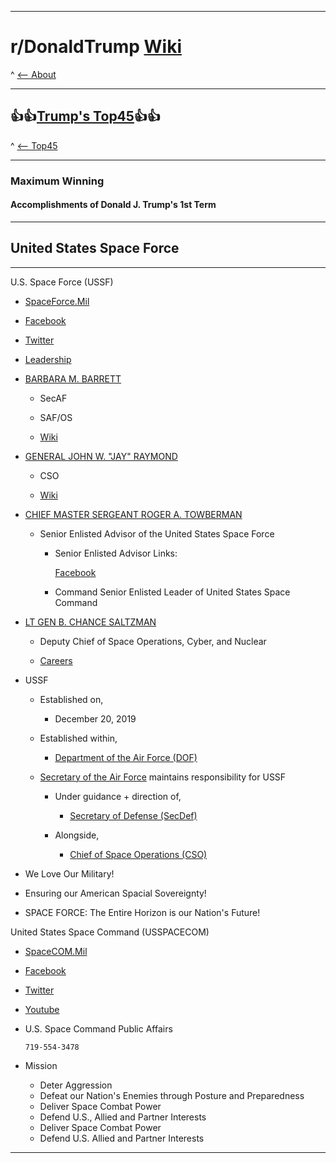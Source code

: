 -----

# **r/DonaldTrump [Wiki](https://www.reddit.com/r/DonaldTrump/wiki/index)**

^ [<-- About](https://www.reddit.com/r/DonaldTrump/wiki/donaldtrump)

-----

## 👍👍[Trump's Top45](https://www.reddit.com/r/donaldtrump/wiki/top45)👍👍

^ [<-- Top45](https://www.reddit.com/r/donaldtrump/wiki/top45)

-----

### Maximum Winning

#### Accomplishments of Donald J. Trump's __1st__ Term

-----


## United States Space Force


-----

U.S. Space Force (USSF)

- [SpaceForce.Mil](https://www.spaceforce.mil/)

- [Facebook](https://www.facebook.com/USSpaceForceDoD)

- [Twitter](https://twitter.com/SpaceForceDoD)

- [Leadership](https://www.spaceforce.mil/About-Us/Leadership/)

- [BARBARA M. BARRETT](https://www.spaceforce.mil/About-Us/Biographies/Article/2039368/barbara-m-barrett)
    
  - SecAF
    
  - SAF/OS
    
  - [Wiki](https://en.wikipedia.org/wiki/United_States_Secretary_of_the_Air_Force)
  
- [GENERAL JOHN W. "JAY" RAYMOND](https://www.spaceforce.mil/Biographies/Article/2040592/general-john-w-jay-raymond)
    
  - CSO
    
  - [Wiki](https://en.wikipedia.org/wiki/Chief_of_Space_Operations)
  
- [CHIEF MASTER SERGEANT ROGER A. TOWBERMAN](https://www.spaceforce.mil/Biographies/Article/2136021/chief-master-sergeant-roger-a-towberman)    
  - Senior Enlisted Advisor of the United States Space Force
  
    - Senior Enlisted Advisor Links:
      
        [Facebook](https://www.facebook.com/SEASpaceForce/)
  
    - Command Senior Enlisted Leader of United States Space Command
  
- [LT GEN B. CHANCE SALTZMAN](https://www.spaceforce.mil/About-Us/Leadership/Lt-Gen-B-Chance-Saltzman)
    
  - Deputy Chief of Space Operations, Cyber, and Nuclear

  - [Careers](https://www.airforce.com/spaceforce)

- USSF
  - Established on,
    
      - December 20, 2019
  
  - Established within,
      
      - [Department of the Air Force (DOF)](https://en.wikipedia.org/wiki/United_States_Department_of_the_Air_Force)
  
  - [Secretary of the Air Force](https://en.wikipedia.org/wiki/United_States_Secretary_of_the_Air_Force) maintains responsibility for USSF
    
      - Under guidance + direction of,
          
          - [Secretary of Defense (SecDef)](https://en.wikipedia.org/wiki/United_States_Secretary_of_Defense)
      
      - Alongside,
          
          - [Chief of Space Operations (CSO)](https://www.spaceforce.mil/Biographies/Article/2040592/general-john-w-jay-raymond)

- We Love Our Military!
- Ensuring our American Spacial Sovereignty!
- SPACE FORCE: The Entire Horizon is our Nation's Future!



United States Space Command (USSPACECOM)

- [SpaceCOM.Mil](https://www.spacecom.mil/#/)

- [Facebook](https://www.facebook.com/USSPACECOM)

- [Twitter](https://twitter.com/US_SPACECOM)

- [Youtube](https://www.youtube.com/channel/UCEyW98Jeu5a5-FtZr8oJoLw)

- U.S. Space Command Public Affairs
  
  ```
  719-554-3478
  ```

- Mission
  - Deter Aggression
  - Defeat our Nation's Enemies through Posture and Preparedness
  - Deliver Space Combat Power
  - Defend U.S., Allied and Partner Interests
  - Deliver Space Combat Power
  - Defend U.S. Allied and Partner Interests

-----